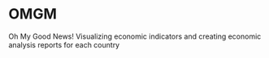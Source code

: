 # OMGM
Oh My Good News!
Visualizing economic indicators and creating economic analysis reports for each country

